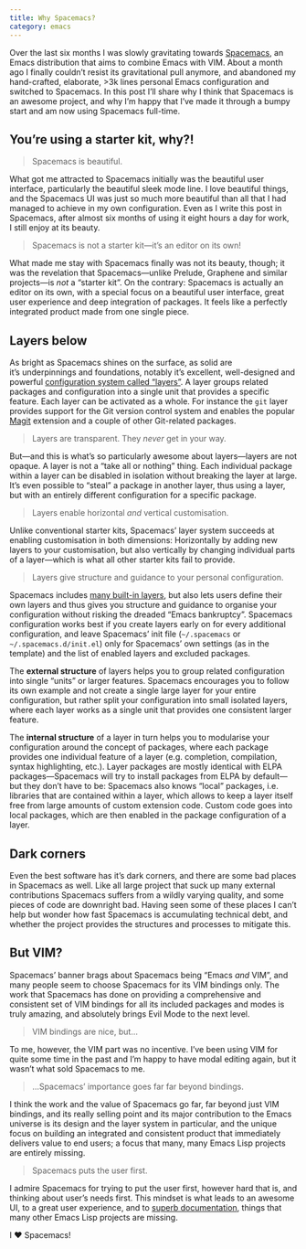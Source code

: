 ```yaml
---
title: Why Spacemacs?
category: emacs
---
```


Over the last six months I was slowly gravitating towards [Spacemacs][], an
Emacs distribution that aims to combine Emacs with VIM.  About a month ago
I finally couldn’t resist its gravitational pull anymore, and abandoned my
hand-crafted, elaborate, >3k lines personal Emacs configuration and switched to
Spacemacs.  In this post I’ll share why I think that Spacemacs is an awesome
project, and why I’m happy that I’ve made it through a bumpy start and am now
using Spacemacs full-time.

<!--more-->

[Spacemacs]: http://spacemacs.org

## You’re using a starter kit, why⁈ ##

> Spacemacs is beautiful.

What got me attracted to Spacemacs initially was the beautiful user interface,
particularly the beautiful sleek mode line.  I love beautiful things, and the
Spacemacs UI was just so much more beautiful than all that I had managed to
achieve in my own configuration.  Even as I write this post in Spacemacs, after
almost six months of using it eight hours a day for work, I still enjoy at its
beauty.

> Spacemacs is not a starter kit—it’s an editor on its own!

What made me stay with Spacemacs finally was not its beauty, though; it was the
revelation that Spacemacs—unlike Prelude, Graphene and similar projects—is *not*
a “starter kit”.  On the contrary: Spacemacs is actually an editor on its own,
with a special focus on a beautiful user interface, great user experience and
deep integration of packages.  It feels like a perfectly integrated product made
from one single piece.

## Layers below ##

As bright as Spacemacs shines on the surface, as solid are it’s underpinnings
and foundations, notably it’s excellent, well-designed and powerful
[configuration system called “layers”][layers].  A layer groups related packages
and configuration into a single unit that provides a specific feature.  Each
layer can be activated as a whole.  For instance the `git` layer provides
support for the Git version control system and enables the popular [Magit][]
extension and a couple of other Git-related packages.

> Layers are transparent.  They _never_ get in your way.

But—and this is what’s so particularly awesome about layers—layers are not
opaque.  A layer is not a “take all or nothing” thing.  Each individual package
within a layer can be disabled in isolation without breaking the layer at large.
It’s even possible to “steal” a package in another layer, thus using a layer,
but with an entirely different configuration for a specific package.

> Layers enable horizontal *and* vertical customisation.

Unlike conventional starter kits, Spacemacs’ layer system succeeds at enabling
customisation in both dimensions: Horizontally by adding new layers to your
customisation, but also vertically by changing individual parts of a layer—which
is what all other starter kits fail to provide.

> Layers give structure and guidance to your personal configuration.

Spacemacs includes [many built-in layers][built-in-layers], but also lets users
define their own layers and thus gives you structure and guidance to organise
your configuration without risking the dreaded “Emacs bankruptcy”.  Spacemacs
configuration works best if you create layers early on for every additional
configuration, and leave Spacemacs’ init file (`~/.spacemacs` or
`~/.spacemacs.d/init.el`) only for Spacemacs’ own settings (as in the template)
and the list of enabled layers and excluded packages.

The **external structure** of layers helps you to group related configuration
into single “units” or larger features.  Spacemacs encourages you to follow its
own example and not create a single large layer for your entire configuration,
but rather split your configuration into small isolated layers, where each layer
works as a single unit that provides one consistent larger feature.

The **internal structure** of a layer in turn helps you to modularise your
configuration around the concept of packages, where each package provides one
individual feature of a layer (e.g. completion, compilation, syntax
highlighting, etc.).  Layer packages are mostly identical with ELPA
packages—Spacemacs will try to install packages from ELPA by default—but they
don’t have to be: Spacemacs also knows “local” packages, i.e. libraries that are
contained within a layer, which allows to keep a layer itself free from large
amounts of custom extension code.  Custom code goes into local packages, which
are then enabled in the package configuration of a layer.

[Magit]: http://magit.vc
[evil-magit]: https://github.com/justbur/evil-magit
[built-in-layers]: http://spacemacs.org/layers/LAYERS.html
[layers]: http://spacemacs.org/doc/LAYERS.html

## Dark corners ##

Even the best software has it’s dark corners, and there are some bad places in
Spacemacs as well.  Like all large project that suck up many external
contributions Spacemacs suffers from a wildly varying quality, and some pieces
of code are downright bad.  Having seen some of these places I can’t help but
wonder how fast Spacemacs is accumulating technical debt, and whether the
project provides the structures and processes to mitigate this.

## But VIM? ##

Spacemacs’ banner brags about Spacemacs being “Emacs *and* VIM”, and many people
seem to choose Spacemacs for its VIM bindings only.  The work that Spacemacs has
done on providing a comprehensive and consistent set of VIM bindings for all
its included packages and modes is truly amazing, and absolutely brings Evil
Mode to the next level.

> VIM bindings are nice, but…

To me, however, the VIM part was no incentive.  I’ve been using VIM for quite
some time in the past and I’m happy to have modal editing again, but it wasn’t
what sold Spacemacs to me.

> …Spacemacs’ importance goes far far beyond bindings.

I think the work and the value of Spacemacs go far, far beyond just VIM
bindings, and its really selling point and its major contribution to the Emacs
universe is its design and the layer system in particular, and the unique focus
on building an integrated and consistent product that immediately delivers value
to end users; a focus that many, many Emacs Lisp projects are entirely missing.

> Spacemacs puts the user first.

I admire Spacemacs for trying to put the user first, however hard that is, and
thinking about user’s needs first.  This mindset is what leads to an awesome UI,
to a great user experience, and to [superb documentation][docs], things that
many other Emacs Lisp projects are missing.

I ❤️ Spacemacs!

[docs]: http://spacemacs.org/doc/DOCUMENTATION.html
